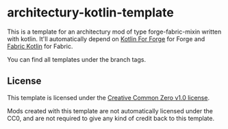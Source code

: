 # architectury-kotlin-template
This is a template for an architectury mod of type forge-fabric-mixin written with kotlin.
It'll automatically depend on
[Kotlin For Forge](https://github.com/thedarkcolour/KotlinForForge) for Forge and
[Fabric Kotlin](https://github.com/FabricMC/fabric-language-kotlin) for Fabric.

You can find all templates under the branch tags.

## License
This template is licensed under the [Creative Common Zero v1.0 license](LICENSE).

Mods created with this template are not automatically licensed under the CC0, and are not required to give any kind of credit back to this template.